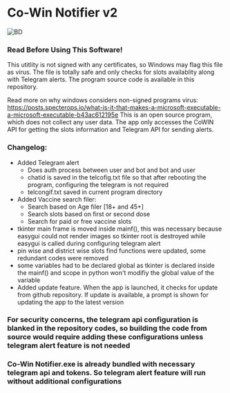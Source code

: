 # Co-Win Notifier v2

![BD](https://raw.githubusercontent.com/ashvnv/Co-Win-Notifier/master/Pics/mainwin.png)

### Read Before Using This Software!

This utitlity is not signed with any certificates, so Windows may flag this file as virus. The file is totally safe and only checks for slots availablity along with Telegram alerts. The program source code is available in this repository.


Read more on why windows considers non-signed programs virus:
https://posts.specterops.io/what-is-it-that-makes-a-microsoft-executable-a-microsoft-executable-b43ac612195e
This is an open source program, which does not collect any user data. The app only accesses the CoWIN API for getting the slots information and Telegram API for sending alerts. 



### Changelog:
- Added Telegram alert 
    - Does auth process between user and bot and bot and user
    - chatid is saved in the telcofig.txt file so that after rebooting the program, configuring the telegram is not required
    - telcongif.txt saved in current program directory  
- Added Vaccine search filer:<br>
    - Search based on Age filer [18+ and 45+]
    - Search slots based on first or second dose
    - Search for paid or free vaccine slots          
- tkinter main frame is moved inside mainf(), this was necessary because easygui could not render images so tkinter root is destroyed while easygui is called during configuring telegram alert
- pin wise and district wise slots find functions were updated, some redundant codes were removed
- some variables had to be declared global as tkinter is declared inside the mainf() and scope in python won't modifiy the global value of the variable
- Added update feature. When the app is launched, it checks for update from github repository. If update is available, a prompt is shown for updating the app to the latest version

### For security concerns, the telegram api configuration is blanked in the repository codes, so building the code from source would require adding these configurations unless telegram alert feature is not needed
### Co-Win Notifier.exe is already bundled with necessary telegram api and tokens. So telegram alert feature will run without additional configurations


  

